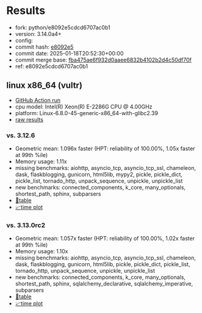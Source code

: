 # Results

- fork: python/e8092e5cdcd6707ac0b1
- version: 3.14.0a4+
- config: 
- commit hash: [e8092e5](https://github.com/python/cpython/commit/e8092e5)
- commit date: 2025-01-18T20:52:30+00:00
- commit merge base: [fba475ae6f932d0aaee6832b4102b2d4c50df70f](https://github.com/python/cpython/commit/fba475ae6f932d0aaee6832b4102b2d4c50df70f)
- ref: e8092e5cdcd6707ac0b1

## linux x86_64 (vultr)

- [GitHub Action run](https://github.com/facebookexperimental/free-threading-benchmarking/actions/runs/12847971419)
- cpu model: Intel(R) Xeon(R) E-2286G CPU @ 4.00GHz
- platform: Linux-6.8.0-45-generic-x86_64-with-glibc2.39
- [raw results](bm-20250118-vultr-x86_64-python-e8092e5cdcd6707ac0b1-3.14.0a4%2B-e8092e5.json)

### vs. 3.12.6

- Geometric mean: 1.096x faster (HPT: reliability of 100.00%, 1.05x faster at 99th %ile)
- Memory usage: 1.11x
- missing benchmarks: aiohttp, asyncio_tcp, asyncio_tcp_ssl, chameleon, dask, flaskblogging, gunicorn, html5lib, mypy2, pickle, pickle_dict, pickle_list, tornado_http, unpack_sequence, unpickle, unpickle_list
- new benchmarks: connected_components, k_core, many_optionals, shortest_path, sphinx, subparsers
- [📄table](bm-20250118-vultr-x86_64-python-e8092e5cdcd6707ac0b1-3.14.0a4%2B-e8092e5-vs-3.12.6.md)
- [📈time plot](bm-20250118-vultr-x86_64-python-e8092e5cdcd6707ac0b1-3.14.0a4%2B-e8092e5-vs-3.12.6.svg)

### vs. 3.13.0rc2

- Geometric mean: 1.057x faster (HPT: reliability of 100.00%, 1.02x faster at 99th %ile)
- Memory usage: 1.10x
- missing benchmarks: aiohttp, asyncio_tcp, asyncio_tcp_ssl, chameleon, dask, flaskblogging, gunicorn, html5lib, pickle, pickle_dict, pickle_list, tornado_http, unpack_sequence, unpickle, unpickle_list
- new benchmarks: connected_components, k_core, many_optionals, shortest_path, sphinx, sqlalchemy_declarative, sqlalchemy_imperative, subparsers
- [📄table](bm-20250118-vultr-x86_64-python-e8092e5cdcd6707ac0b1-3.14.0a4%2B-e8092e5-vs-3.13.0rc2.md)
- [📈time plot](bm-20250118-vultr-x86_64-python-e8092e5cdcd6707ac0b1-3.14.0a4%2B-e8092e5-vs-3.13.0rc2.svg)

